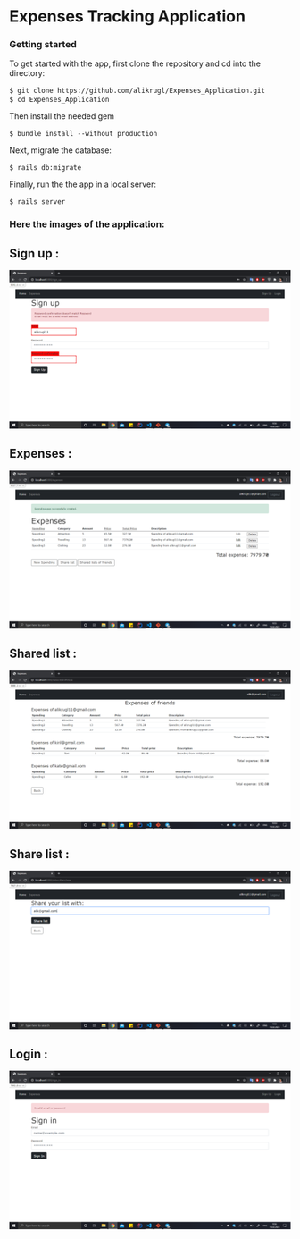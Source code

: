 # Expenses Tracking Application #

### Getting started

To get started with the app, first clone the repository and cd into the directory:
```
$ git clone https://github.com/alikrugl/Expenses_Application.git
$ cd Expenses_Application
```
Then install the needed gem
```
$ bundle install --without production
```
Next, migrate the database:
```
$ rails db:migrate
```
Finally, run the the app in a local server:
```
$ rails server
```
### Here the images of the application: 

## Sign up :
![Sign up tab](https://github.com/alikrugl/Expenses_Application/blob/main/sign%20up.png)

## Expenses :
![Expenses tab](https://github.com/alikrugl/Expenses_Application/blob/main/expenses.png)

## Shared list :
![Shared list tab](https://github.com/alikrugl/Expenses_Application/blob/main/shared%20list.png)

## Share list :
![Share list  tab](https://github.com/alikrugl/Expenses_Application/blob/main/share%20list.png)

## Login :
![Login tab](https://github.com/alikrugl/Expenses_Application/blob/main/login.png)

